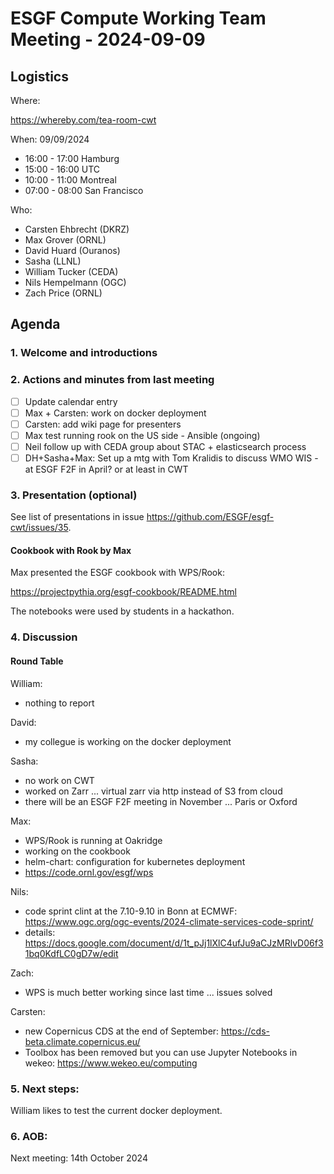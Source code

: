 # ESGF Compute Working Team Meeting - 2024-09-09


## Logistics

Where:

https://whereby.com/tea-room-cwt

When:  09/09/2024

* 16:00 - 17:00 Hamburg
* 15:00 - 16:00 UTC
* 10:00 - 11:00 Montreal
* 07:00 - 08:00 San Francisco

Who:

- Carsten Ehbrecht (DKRZ)
- Max Grover (ORNL)
- David Huard (Ouranos)
- Sasha (LLNL)
- William Tucker (CEDA)
- Nils Hempelmann (OGC)
- Zach Price (ORNL)

## Agenda

### 1. Welcome and introductions

### 2. Actions and minutes from last meeting

- [ ] Update calendar entry
- [ ] Max + Carsten: work on docker deployment
- [ ] Carsten: add wiki page for presenters
- [ ] Max test running rook on the US side - Ansible (ongoing)
- [ ] Neil follow up with CEDA group about STAC + elasticsearch process
- [ ] DH+Sasha+Max: Set up a mtg with Tom Kralidis to discuss WMO WIS - at ESGF F2F in April? or at least in CWT

### 3. Presentation (optional)

See list of presentations in issue https://github.com/ESGF/esgf-cwt/issues/35.


#### Cookbook with Rook by Max

Max presented the ESGF cookbook with WPS/Rook:

https://projectpythia.org/esgf-cookbook/README.html

The notebooks were used by students in a hackathon.

### 4. Discussion

#### Round Table

William: 
* nothing to report

David: 
* my collegue is working on the docker deployment

Sasha:
* no work on CWT
* worked on Zarr ... virtual zarr via http instead of S3 from cloud
* there will be an ESGF F2F meeting in November ... Paris or Oxford

Max:
* WPS/Rook is running at Oakridge
* working on the cookbook
* helm-chart: configuration for kubernetes deployment
* https://code.ornl.gov/esgf/wps

Nils:
* code sprint clint at the 7.10-9.10 in Bonn at ECMWF: 
https://www.ogc.org/ogc-events/2024-climate-services-code-sprint/
* details:
https://docs.google.com/document/d/1t_pJj1lXlC4ufJu9aCJzMRlvD06f31bq0KdfLC0gD7w/edit

Zach:
* WPS is much better working since last time ... issues solved

Carsten:
* new Copernicus CDS at the end of September: 
https://cds-beta.climate.copernicus.eu/
* Toolbox has been removed but you can use Jupyter Notebooks in wekeo: 
https://www.wekeo.eu/computing


### 5. Next steps:

William likes to test the current docker deployment.

### 6. AOB:

Next meeting: 14th October 2024

